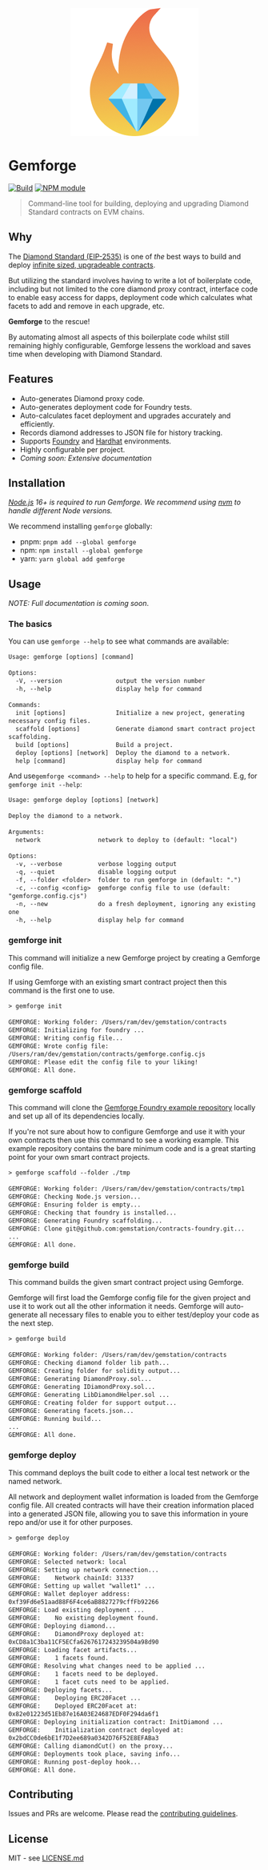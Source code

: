 <p align="center">
  <img width="256" height="256" src="./assets/logo.png">
</p>

# Gemforge

[![Build](https://github.com/gemstation/gemforge/actions/workflows/ci.yml/badge.svg?branch=master)](https://github.com/gemstation/gemforge/actions/workflows/ci.yml)
[![NPM module](https://badge.fury.io/js/gemforge.svg)](https://badge.fury.io/js/gemforge)

> Command-line tool for building, deploying and upgrading Diamond Standard contracts on EVM chains.

## Why

The [Diamond Standard (EIP-2535)](https://eips.ethereum.org/EIPS/eip-2535) is one of _the_ best ways to build and deploy [infinite sized, upgradeable contracts](https://twitter.com/hiddentao/status/1692567215059407048).

But utilizing the standard involves having to write a lot of boilerplate code, including but not limited to the core diamond proxy contract, interface code to enable easy access for dapps, deployment code which calculates what facets to add and remove in each upgrade, etc.

**Gemforge** to the rescue!

By automating almost all aspects of this boilerplate code whilst still remaining highly configurable, Gemforge lessens the workload and saves time when developing with Diamond Standard.

## Features

* Auto-generates Diamond proxy code.
* Auto-generates deployment code for Foundry tests.
* Auto-calculates facet deployment and upgrades accurately and efficiently.
* Records diamond addresses to JSON file for history tracking.
* Supports [Foundry](https://github.com/foundry-rs/foundry) and [Hardhat](https://hardhat.org/) environments.
* Highly configurable per project.
* _Coming soon: Extensive documentation_

## Installation

_[Node.js](https://nodejs.org/) 16+ is required to run Gemforge. We recommend using [nvm](https://github.com/nvm-sh/nvm) to handle different Node versions._

We recommend installing `gemforge` globally:

* pnpm: `pnpm add --global gemforge`
* npm: `npm install --global gemforge`
* yarn: `yarn global add gemforge`

## Usage

_NOTE: Full documentation is coming soon_.

### The basics

You can use `gemforge --help` to see what commands are available:

```
Usage: gemforge [options] [command]

Options:
  -V, --version               output the version number
  -h, --help                  display help for command

Commands:
  init [options]              Initialize a new project, generating necessary config files.
  scaffold [options]          Generate diamond smart contract project scaffolding.
  build [options]             Build a project.
  deploy [options] [network]  Deploy the diamond to a network.
  help [command]              display help for command
```

And use`gemforge <command> --help` to help for a specific command. E.g, for `gemforge init --help`:

```
Usage: gemforge deploy [options] [network]

Deploy the diamond to a network.

Arguments:
  network                network to deploy to (default: "local")

Options:
  -v, --verbose          verbose logging output
  -q, --quiet            disable logging output
  -f, --folder <folder>  folder to run gemforge in (default: ".")
  -c, --config <config>  gemforge config file to use (default: "gemforge.config.cjs")
  -n, --new              do a fresh deployment, ignoring any existing one
  -h, --help             display help for command
```

### gemforge init

This command will initialize a new Gemforge project by creating a Gemforge config file.

If using Gemforge with an existing smart contract project then this command is the first one to use.

```
> gemforge init

GEMFORGE: Working folder: /Users/ram/dev/gemstation/contracts
GEMFORGE: Initializing for foundry ...
GEMFORGE: Writing config file...
GEMFORGE: Wrote config file: /Users/ram/dev/gemstation/contracts/gemforge.config.cjs
GEMFORGE: Please edit the config file to your liking!
GEMFORGE: All done.
```

### gemforge scaffold

This command will clone the [Gemforge Foundry example repository](https://github.com/gemstation/contracts-foundry/) locally and set up all of its dependencies locally. 

If you're not sure about how to configure Gemforge and use it with your own contracts then use this command to see a working example. This example repository contains the bare minimum code and is a great starting point for your own smart contract projects.

```
> gemforge scaffold --folder ./tmp

GEMFORGE: Working folder: /Users/ram/dev/gemstation/contracts/tmp1
GEMFORGE: Checking Node.js version...
GEMFORGE: Ensuring folder is empty...
GEMFORGE: Checking that foundry is installed...
GEMFORGE: Generating Foundry scaffolding...
GEMFORGE: Clone git@github.com:gemstation/contracts-foundry.git...
...
GEMFORGE: All done.
```

### gemforge build

This command builds the given smart contract project using Gemforge. 

Gemforge will first load the Gemforge config file for the given project and use it to work out all the other information it needs. Gemforge will auto-generate all necessary files to enable you to either test/deploy your code as the next step.

```
> gemforge build

GEMFORGE: Working folder: /Users/ram/dev/gemstation/contracts
GEMFORGE: Checking diamond folder lib path...
GEMFORGE: Creating folder for solidity output...
GEMFORGE: Generating DiamondProxy.sol...
GEMFORGE: Generating IDiamondProxy.sol...
GEMFORGE: Generating LibDiamondHelper.sol ...
GEMFORGE: Creating folder for support output...
GEMFORGE: Generating facets.json...
GEMFORGE: Running build...
...
GEMFORGE: All done.
```

### gemforge deploy

This command deploys the built code to either a local test network or the named network.

All network and deployment wallet information is loaded from the Gemforge config file. All created contracts will have their creation information placed into a generated JSON file, allowing you to save this information in youre repo and/or use it for other purposes.

```
> gemforge deploy

GEMFORGE: Working folder: /Users/ram/dev/gemstation/contracts
GEMFORGE: Selected network: local
GEMFORGE: Setting up network connection...
GEMFORGE:    Network chainId: 31337
GEMFORGE: Setting up wallet "wallet1" ...
GEMFORGE: Wallet deployer address: 0xf39Fd6e51aad88F6F4ce6aB8827279cffFb92266
GEMFORGE: Load existing deployment ...
GEMFORGE:    No existing deployment found.
GEMFORGE: Deploying diamond...
GEMFORGE:    DiamondProxy deployed at: 0xCD8a1C3ba11CF5ECfa6267617243239504a98d90
GEMFORGE: Loading facet artifacts...
GEMFORGE:    1 facets found.
GEMFORGE: Resolving what changes need to be applied ...
GEMFORGE:    1 facets need to be deployed.
GEMFORGE:    1 facet cuts need to be applied.
GEMFORGE: Deploying facets...
GEMFORGE:    Deploying ERC20Facet ...
GEMFORGE:    Deployed ERC20Facet at: 0x82e01223d51Eb87e16A03E24687EDF0F294da6f1
GEMFORGE: Deploying initialization contract: InitDiamond ...
GEMFORGE:    Initialization contract deployed at: 0x2bdCC0de6bE1f7D2ee689a0342D76F52E8EFABa3
GEMFORGE: Calling diamondCut() on the proxy...
GEMFORGE: Deployments took place, saving info...
GEMFORGE: Running post-deploy hook...
GEMFORGE: All done.
```


## Contributing

Issues and PRs are welcome. Please read the [contributing guidelines](CONTRIBUTING.md).

## License

MIT - see [LICENSE.md](LICENSE.md)